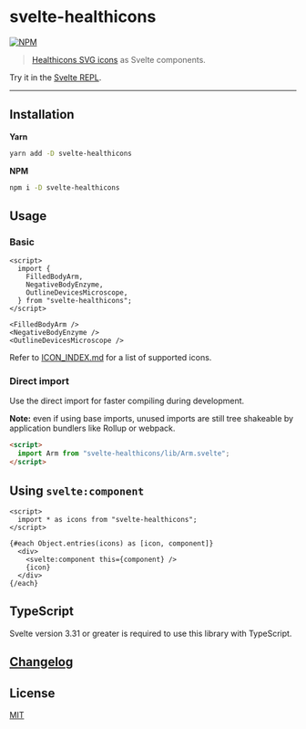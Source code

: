 # svelte-healthicons

[![NPM][npm]][npm-url]

> [Healthicons SVG icons](https://github.com/resolvetosavelives/healthicons) as Svelte components.

<!-- REPO_URL -->

Try it in the [Svelte REPL](https://svelte.dev/repl/5fff97c2932a4467a6e94f2b6baee561).

---

<!-- TOC -->

## Installation

**Yarn**

```bash
yarn add -D svelte-healthicons
```

**NPM**

```bash
npm i -D svelte-healthicons
```

## Usage

### Basic

```svelte
<script>
  import {
    FilledBodyArm,
    NegativeBodyEnzyme,
    OutlineDevicesMicroscope,
  } from "svelte-healthicons";
</script>

<FilledBodyArm />
<NegativeBodyEnzyme />
<OutlineDevicesMicroscope />
```

Refer to [ICON_INDEX.md](ICON_INDEX.md) for a list of supported icons.

### Direct import

Use the direct import for faster compiling during development.

**Note:** even if using base imports, unused imports are still tree shakeable by application bundlers like Rollup or webpack.

```html
<script>
  import Arm from "svelte-healthicons/lib/Arm.svelte";
</script>
```

## Using `svelte:component`

```svelte
<script>
  import * as icons from "svelte-healthicons";
</script>

{#each Object.entries(icons) as [icon, component]}
  <div>
    <svelte:component this={component} />
    {icon}
  </div>
{/each}
```

## TypeScript

Svelte version 3.31 or greater is required to use this library with TypeScript.

## [Changelog](CHANGELOG.md)

## License

[MIT](LICENSE)

[npm]: https://img.shields.io/npm/v/svelte-healthicons.svg?color=%236566ff&style=for-the-badge
[npm-url]: https://npmjs.com/package/svelte-healthicons
